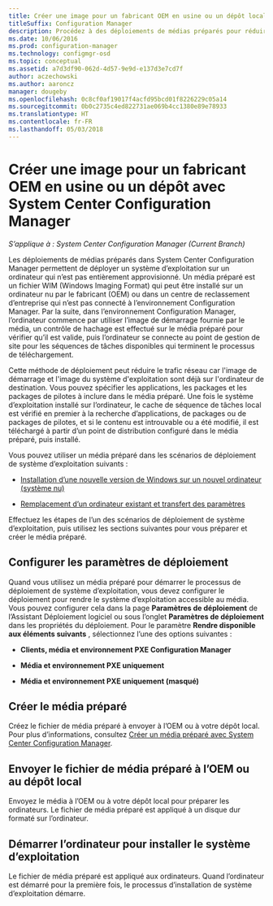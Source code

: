 ```yaml
---
title: Créer une image pour un fabricant OEM en usine ou un dépôt local
titleSuffix: Configuration Manager
description: Procédez à des déploiements de médias préparés pour réduire le trafic réseau pendant le déploiement d’un système d’exploitation sur un ordinateur qui n’est pas entièrement approvisionné.
ms.date: 10/06/2016
ms.prod: configuration-manager
ms.technology: configmgr-osd
ms.topic: conceptual
ms.assetid: a7d3df90-062d-4d57-9e9d-e137d3e7cd7f
author: aczechowski
ms.author: aaroncz
manager: dougeby
ms.openlocfilehash: 0c8cf0af19017f4acfd95bcd01f8226229c05a14
ms.sourcegitcommit: 0b0c2735c4ed822731ae069b4cc1380e89e78933
ms.translationtype: HT
ms.contentlocale: fr-FR
ms.lasthandoff: 05/03/2018
---
```

# <a name="create-an-image-for-an-oem-in-factory-or-a-local-depot-with-system-center-configuration-manager"></a>Créer une image pour un fabricant OEM en usine ou un dépôt avec System Center Configuration Manager

*S’applique à : System Center Configuration Manager (Current Branch)*

Les déploiements de médias préparés dans System Center Configuration Manager permettent de déployer un système d’exploitation sur un ordinateur qui n’est pas entièrement approvisionné. Un média préparé est un fichier WIM (Windows Imaging Format) qui peut être installé sur un ordinateur nu par le fabricant (OEM) ou dans un centre de reclassement d’entreprise qui n’est pas connecté à l’environnement Configuration Manager. Par la suite, dans l’environnement Configuration Manager, l’ordinateur commence par utiliser l’image de démarrage fournie par le média, un contrôle de hachage est effectué sur le média préparé pour vérifier qu’il est valide, puis l’ordinateur se connecte au point de gestion de site pour les séquences de tâches disponibles qui terminent le processus de téléchargement.


Cette méthode de déploiement peut réduire le trafic réseau car l'image de démarrage et l'image du système d'exploitation sont déjà sur l'ordinateur de destination. Vous pouvez spécifier les applications, les packages et les packages de pilotes à inclure dans le média préparé. Une fois le système d’exploitation installé sur l’ordinateur, le cache de séquence de tâches local est vérifié en premier à la recherche d’applications, de packages ou de packages de pilotes, et si le contenu est introuvable ou a été modifié, il est téléchargé à partir d’un point de distribution configuré dans le média préparé, puis installé.  

 Vous pouvez utiliser un média préparé dans les scénarios de déploiement de système d’exploitation suivants :  

-   [Installation d’une nouvelle version de Windows sur un nouvel ordinateur (système nu)](install-new-windows-version-new-computer-bare-metal.md)  

-   [Remplacement d’un ordinateur existant et transfert des paramètres](replace-an-existing-computer-and-transfer-settings.md)  

 Effectuez les étapes de l’un des scénarios de déploiement de système d’exploitation, puis utilisez les sections suivantes pour vous préparer et créer le média préparé.  

## <a name="configure-deployment-settings"></a>Configurer les paramètres de déploiement  
 Quand vous utilisez un média préparé pour démarrer le processus de déploiement de système d’exploitation, vous devez configurer le déploiement pour rendre le système d’exploitation accessible au média. Vous pouvez configurer cela dans la page **Paramètres de déploiement** de l’Assistant Déploiement logiciel ou sous l’onglet **Paramètres de déploiement** dans les propriétés du déploiement.  Pour le paramètre **Rendre disponible aux éléments suivants** , sélectionnez l’une des options suivantes :  

-   **Clients, média et environnement PXE Configuration Manager**  

-   **Média et environnement PXE uniquement**  

-   **Média et environnement PXE uniquement (masqué)**  

## <a name="create-the-prestaged-media"></a>Créer le média préparé  
 Créez le fichier de média préparé à envoyer à l’OEM ou à votre dépôt local. Pour plus d’informations, consultez [Créer un média préparé avec System Center Configuration Manager](create-prestaged-media.md).  

## <a name="send-the-prestaged-media-file-to-the-oem-or-local-depot"></a>Envoyer le fichier de média préparé à l’OEM ou au dépôt local  
 Envoyez le média à l’OEM ou à votre dépôt local pour préparer les ordinateurs. Le fichier de média préparé est appliqué à un disque dur formaté sur l’ordinateur.  

## <a name="start-the-computer-to-install-the-operating-system"></a>Démarrer l’ordinateur pour installer le système d’exploitation  
 Le fichier de média préparé est appliqué aux ordinateurs. Quand l’ordinateur est démarré pour la première fois, le processus d’installation de système d’exploitation démarre.  
